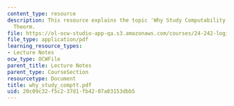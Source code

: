 ```yaml
---
content_type: resource
description: This resource explains the topic 'Why Study Computability' using Church-Turning
  Theorm.
file: https://ol-ocw-studio-app-qa.s3.amazonaws.com/courses/24-242-logic-ii-spring-2004/20c09c32f5c237d1fb4207a83153dbb5_why_study_comptt.pdf
file_type: application/pdf
learning_resource_types:
- Lecture Notes
ocw_type: OCWFile
parent_title: Lecture Notes
parent_type: CourseSection
resourcetype: Document
title: why_study_comptt.pdf
uid: 20c09c32-f5c2-37d1-fb42-07a83153dbb5
---
```


